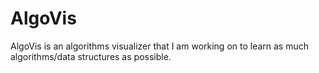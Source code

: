 # AlgoVis
AlgoVis is an algorithms visualizer that I am working on to learn as much algorithms/data structures as possible.
